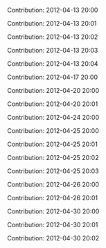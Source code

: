 Contribution: 2012-04-13 20:00

Contribution: 2012-04-13 20:01

Contribution: 2012-04-13 20:02

Contribution: 2012-04-13 20:03

Contribution: 2012-04-13 20:04

Contribution: 2012-04-17 20:00

Contribution: 2012-04-20 20:00

Contribution: 2012-04-20 20:01

Contribution: 2012-04-24 20:00

Contribution: 2012-04-25 20:00

Contribution: 2012-04-25 20:01

Contribution: 2012-04-25 20:02

Contribution: 2012-04-25 20:03

Contribution: 2012-04-26 20:00

Contribution: 2012-04-26 20:01

Contribution: 2012-04-30 20:00

Contribution: 2012-04-30 20:01

Contribution: 2012-04-30 20:02

